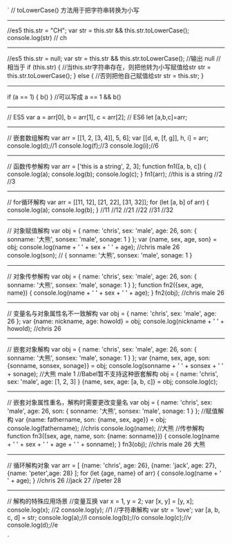 `
// toLowerCase() 方法用于把字符串转换为小写

------------------------
//es5
this.str = "CH";
var str = this.str && this.str.toLowerCase();
console.log(str) // ch

--------------------------
//es5
this.str = null;
var str = this.str && this.str.toLowerCase();
 //输出 null
//相当于
if (this.str) {
  //当this.str字符串存在，则把他转为小写赋值给str
  str = this.str.toLowerCase();
} else { //否则把他自己赋值给str
  str = this.str;
}

-----------------------------
if (a == 1) {
  b()
}
//可以写成
a == 1 && b()

----------------------------
// ES5
var a = arr[0],
    b = arr[1],
    c = arr[2];
// ES6
let [a,b,c]=arr;

-------------------------------
// 嵌套数组解构
var arr = [[1, 2, [3, 4]], 5, 6];
var [[d, e, [f, g]], h, i] = arr;
console.log(d);//1
console.log(f);//3
console.log(i);//6

----------------------------
// 函数传参解构
var arr = ['this is a string', 2, 3];
function fn1([a, b, c]) {
  console.log(a);
  console.log(b);
  console.log(c);
}
fn1(arr); //this is a string //2 //3

---------------------------
// for循环解构
var arr = [[11, 12], [21, 22], [31, 32]];
for (let [a, b] of arr) {
  console.log(a);
  console.log(b);
} //11 //12 //21 //22 //31 //32

--------------------------------
// 对象赋值解构
var obj = {
  name: 'chris',
  sex: 'male',
  age: 26,
  son: {
    sonname: '大熊',
    sonsex: 'male',
    sonage: 1 }
};
var {name, sex, age, son} = obj;
console.log(name + ' ' + sex + ' ' + age);
//chris male 26
console.log(son);
// { sonname: '大熊', sonsex: 'male', sonage: 1 }

----------------------------
// 对象传参解构
var obj = {
  name: 'chris',
  sex: 'male',
  age: 26,
  son: {
    sonname: '大熊',
    sonsex: 'male',
    sonage: 1 }
};
function fn2({sex, age, name}) {
  console.log(name + ' ' + sex + ' ' + age);
}
fn2(obj); //chris male 26

------------------------
// 变量名与对象属性名不一致解构
var obj = {
  name: 'chris',
  sex: 'male',
  age: 26
};
var {name: nickname, age: howold} = obj;
console.log(nickname + ' ' + howold); //chris 26

-----------------------
// 嵌套对象解构
var obj = {
  name: 'chris',
  sex: 'male',
  age: 26,
  son: {
    sonname: '大熊',
    sonsex: 'male',
    sonage: 1
  }
};
var {name, sex, age, son: {sonname, sonsex, sonage}} = obj;
console.log(sonname + ' ' + sonsex + ' ' + sonage); //大熊 male 1
//Babel暂不支持这种嵌套解构
obj = {
  name: 'chris',
  sex: 'male',
  age: [1, 2, 3]
}
{name, sex, age: [a, b, c]} = obj;
console.log(c);

-------------------------------
// 嵌套对象属性重名，解构时需要更改变量名
var obj = {
  name: 'chris',
  sex: 'male',
  age: 26,
  son: {
    sonname: '大熊',
    sonsex: 'male',
    sonage: 1
  }
};
//赋值解构
var {name: fathername, son: {name, sex, age}} = obj;
console.log(fathername); //chris
console.log(name);       //大熊
//传参解构
function fn3({sex, age, name, son: {name: sonname}}) {
  console.log(name + ' ' + sex + ' ' + age + ' ' + sonname);
}
fn3(obj); //chris male 26 大熊

----------------------------
// 循环解构对象
var arr = [
  {name: 'chris', age: 26},
  {name: 'jack', age: 27},
  {name: 'peter',age: 28}
];
for (let {age, name} of arr) {
  console.log(name + ' ' + age);
} //chris 26 //jack 27 //peter 28

---------------------------
// 解构的特殊应用场景
//变量互换
var x = 1,
    y = 2;
var [x, y] = [y, x];
console.log(x); //2
console.log(y); //1
//字符串解构
var str = 'love';
var [a, b, c, d] = str;
console.log(a);//l
console.log(b);//o
console.log(c);//v
console.log(d);//e

`
